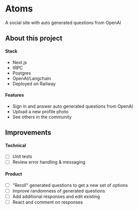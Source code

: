 # Atoms

A social site with auto generated questions from OpenAI

## About this project

#### Stack

- Next.js
- tRPC
- Postgres
- OpenAI/Langchain
- Deployed on Railway

#### Features

- Sign in and answer auto generated questions from OpenAI
- Upload a new profile photo
- See others in the community

## Improvements

#### Technical

- [ ] Unit tests
- [ ] Review error handling & messaging

#### Product

- [ ] "Reroll" generated questions to get a new set of options
- [ ] Improve randomness of generated questions
- [ ] Add additional responses and edit existing
- [ ] React and comment on responses
